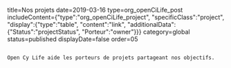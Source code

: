 title=Nos projets
date=2019-03-16
type=org_openCiLife_post
includeContent={"type":"org_openCiLife_project", "specificClass":"project", "display":{"type":"table", "content":"link", "additionalData":{"Status":"projectStatus", "Porteur":"owner"}}}
category=global
status=published
displayDate=false
order=05
~~~~~~

Open Cy Life aide les porteurs de projets partageant nos objectifs.
